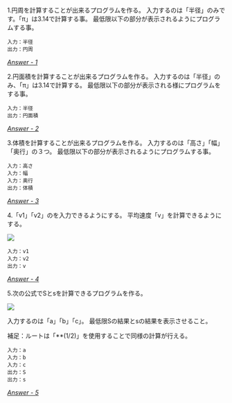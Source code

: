 1.円周を計算することが出来るプログラムを作る。
入力するのは「半径」のみです。「π」は3.14で計算する事。
最低限以下の部分が表示されるようにプログラムする事。

    入力：半径
    出力：円周
    
_[Answer - 1](https://github.com/eclairsameal/Level-3_Python/blob/main/L3/homework_1.py)_

2.円面積を計算することが出来るプログラムを作る。
入力するのは「半径」のみ、「π」は3.14で計算する。
最低限以下の部分が表示される様にプログラムをする事。

    入力：半径
    出力：円面積
_[Answer - 2](https://github.com/eclairsameal/Level-3_Python/blob/main/L3/homework_2.py)_    

3.体積を計算することが出来るプログラムを作る。
入力するのは「高さ」「幅」「奥行」の３つ。
最低限以下の部分が表示されるようにプログラムする事。

    入力：高さ
    入力：幅
    入力：奥行
    出力：体積
_[Answer - 3](https://github.com/eclairsameal/Level-3_Python/blob/main/L3/homework_3.py)_      

4.「v1」「v2」のを入力できるようにする。
平均速度「v」を計算できるようにする。

![](https://i.imgur.com/qjdLgh7.png)

    入力：v1
    入力：v2
    出力：v
_[Answer - 4](https://github.com/eclairsameal/Level-3_Python/blob/main/L3/homework_4.py)_      

5.次の公式でSとsを計算できるプログラムを作る。

![](https://i.imgur.com/mWayNHM.png)

入力するのは「a」「b」「c」。
最低限Sの結果とsの結果を表示させること。

補足：ルートは「**(1/2)」を使用することで同様の計算が行える。

    入力：a
    入力：b
    入力：c
    出力：S
    出力：s
_[Answer - 5](https://github.com/eclairsameal/Level-3_Python/blob/main/L3/homework_5.py)_  
